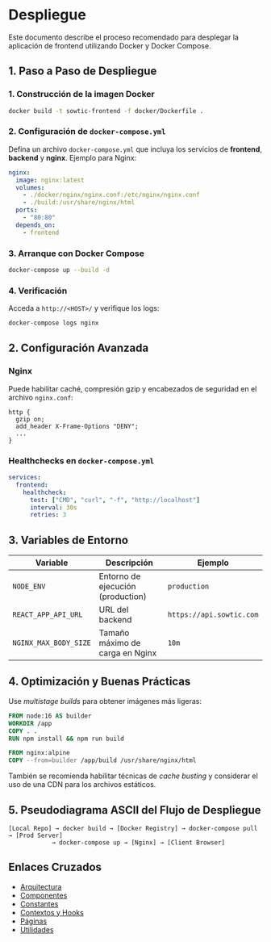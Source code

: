 # Despliegue

Este documento describe el proceso recomendado para desplegar la aplicación de frontend utilizando Docker y Docker Compose.

## 1. Paso a Paso de Despliegue

### 1. Construcción de la imagen Docker

```bash
docker build -t sowtic-frontend -f docker/Dockerfile .
```

### 2. Configuración de `docker-compose.yml`

Defina un archivo `docker-compose.yml` que incluya los servicios de **frontend**, **backend** y **nginx**. Ejemplo para Nginx:

```yaml
nginx:
  image: nginx:latest
  volumes:
    - ./docker/nginx/nginx.conf:/etc/nginx/nginx.conf
    - ./build:/usr/share/nginx/html
  ports:
    - "80:80"
  depends_on:
    - frontend
```

### 3. Arranque con Docker Compose

```bash
docker-compose up --build -d
```

### 4. Verificación

Acceda a `http://<HOST>/` y verifique los logs:

```bash
docker-compose logs nginx
```

## 2. Configuración Avanzada

### Nginx

Puede habilitar caché, compresión gzip y encabezados de seguridad en el archivo `nginx.conf`:

```nginx
http {
  gzip on;
  add_header X-Frame-Options "DENY";
  ...
}
```

### Healthchecks en `docker-compose.yml`

```yaml
services:
  frontend:
    healthcheck:
      test: ["CMD", "curl", "-f", "http://localhost"]
      interval: 30s
      retries: 3
```

## 3. Variables de Entorno

| Variable               | Descripción                           | Ejemplo                       |
|----------------------- |-------------------------------------- |------------------------------ |
| `NODE_ENV`             | Entorno de ejecución (production)     | `production`                  |
| `REACT_APP_API_URL`    | URL del backend                       | `https://api.sowtic.com`      |
| `NGINX_MAX_BODY_SIZE`  | Tamaño máximo de carga en Nginx       | `10m`                         |

## 4. Optimización y Buenas Prácticas

Use *multistage builds* para obtener imágenes más ligeras:

```dockerfile
FROM node:16 AS builder
WORKDIR /app
COPY . .
RUN npm install && npm run build

FROM nginx:alpine
COPY --from=builder /app/build /usr/share/nginx/html
```

También se recomienda habilitar técnicas de *cache busting* y considerar el uso de una CDN para los archivos estáticos.

## 5. Pseudodiagrama ASCII del Flujo de Despliegue

```text
[Local Repo] → docker build → [Docker Registry] → docker-compose pull → [Prod Server]
            → docker-compose up → [Nginx] → [Client Browser]
```
## Enlaces Cruzados
- [Arquitectura](architecture.md)
- [Componentes](components.md)
- [Constantes](constants.md)
- [Contextos y Hooks](context-hooks.md)
- [Páginas](pages.md)
- [Utilidades](utils.md)
